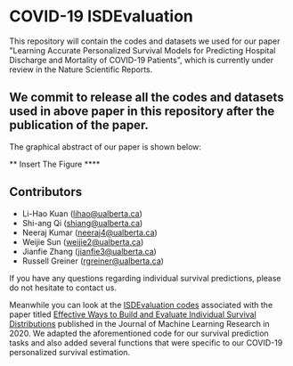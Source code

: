 # COVID-19 ISDEvaluation
This repository will contain the codes and datasets we used for our paper "Learning Accurate Personalized Survival Models for Predicting Hospital Discharge and Mortality of COVID-19 Patients", which is currently under review in the Nature Scientific Reports. 

## We commit to release all the codes and datasets used in above paper in this repository after the publication of the paper.

The graphical abstract of our paper is shown below:

** Insert The Figure ****


## Contributors

- Li-Hao Kuan (lihao@ualberta.ca)
- Shi-ang Qi (shiang@ualberta.ca)
- Neeraj Kumar (neeraj4@ualberta.ca)
- Weijie Sun (weijie2@ualberta.ca)
- Jianfie Zhang (jianfie3@ualberta.ca)
- Russell Greiner (rgreiner@ualberta.ca)

If you have any questions regarding individual survival predictions, please do not hesitate to contact us.



Meanwhile you can look at the [ISDEvaluation codes](https://github.com/haiderstats/ISDEvaluation) associated with the paper titled [Effective Ways to Build and Evaluate Individual Survival Distributions](https://www.jmlr.org/papers/volume21/18-772/18-772.pdf) published in the Journal of Machine Learning Research in 2020. We adapted the aforementioned code for our survival prediction tasks and also added several functions that were specific to our COVID-19 personalized survival estimation. 
